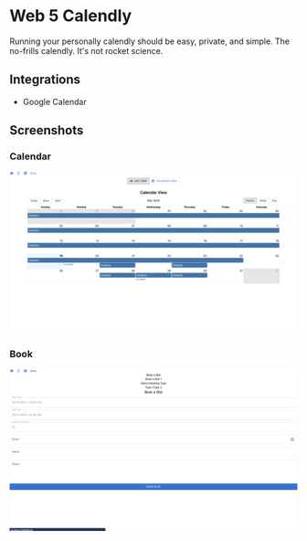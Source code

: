 # Web 5 Calendly

Running your personally calendly should be easy, private, and simple. The no-frills calendly. It's not rocket science.

## Integrations 

- Google Calendar

## Screenshots

### Calendar
![Calendar](./public/calendar.png)

### Book
![Book](./public/book.png)
